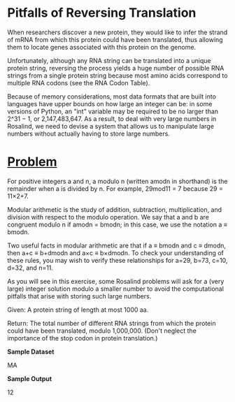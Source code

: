 # Pitfalls of Reversing Translation

When researchers discover a new protein, they would like to infer the strand of mRNA from which this protein could have been translated, thus allowing them to locate genes associated with this protein on the genome.

Unfortunately, although any RNA string can be translated into a unique protein string, reversing the process yields a huge number of possible RNA strings from a single protein string because most amino acids correspond to multiple RNA codons (see the RNA Codon Table).

Because of memory considerations, most data formats that are built into languages have upper bounds on how large an integer can be: in some versions of Python, an "int" variable may be required to be no larger than 2^31 − 1, or 2,147,483,647. As a result, to deal with very large numbers in Rosalind, we need to devise a system that allows us to manipulate large numbers without actually having to store large numbers.

# [Problem](http://rosalind.info/problems/mrna/)

For positive integers a and n, a modulo n (written amodn in shorthand) is the remainder when a is divided by n. For example, 29mod11 = 7 because 29 = 11×2+7.

Modular arithmetic is the study of addition, subtraction, multiplication, and division with respect to the modulo operation. We say that a and b are congruent modulo n if amodn = bmodn; in this case, we use the notation a ≡ bmodn.

Two useful facts in modular arithmetic are that if a ≡ bmodn and c ≡ dmodn, then a+c ≡ b+dmodn and a×c ≡ b×dmodn. To check your understanding of these rules, you may wish to verify these relationships for a=29, b=73, c=10, d=32, and n=11.

As you will see in this exercise, some Rosalind problems will ask for a (very large) integer solution modulo a smaller number to avoid the computational pitfalls that arise with storing such large numbers.

Given: A protein string of length at most 1000 aa.

Return: The total number of different RNA strings from which the protein could have been translated, modulo 1,000,000. (Don't neglect the importance of the stop codon in protein translation.)

**Sample Dataset**

MA

**Sample Output**

12